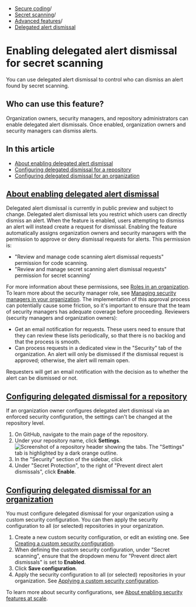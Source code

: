   * [Secure coding](https://docs.github.com/en/code-security "Secure coding")/
  * [Secret scanning](https://docs.github.com/en/code-security/secret-scanning "Secret scanning")/
  * [Advanced features](https://docs.github.com/en/code-security/secret-scanning/using-advanced-secret-scanning-and-push-protection-features "Advanced features")/
  * [Delegated alert dismissal](https://docs.github.com/en/code-security/secret-scanning/using-advanced-secret-scanning-and-push-protection-features/enabling-delegated-alert-dismissal-for-secret-scanning "Delegated alert dismissal")


# Enabling delegated alert dismissal for secret scanning
You can use delegated alert dismissal to control who can dismiss an alert found by secret scanning.
## Who can use this feature?
Organization owners, security managers, and repository administrators can enable delegated alert dismissals. Once enabled, organization owners and security managers can dismiss alerts.
## In this article
  * [About enabling delegated alert dismissal](https://docs.github.com/en/code-security/secret-scanning/using-advanced-secret-scanning-and-push-protection-features/enabling-delegated-alert-dismissal-for-secret-scanning#about-enabling-delegated-alert-dismissal)
  * [Configuring delegated dismissal for a repository](https://docs.github.com/en/code-security/secret-scanning/using-advanced-secret-scanning-and-push-protection-features/enabling-delegated-alert-dismissal-for-secret-scanning#configuring-delegated-dismissal-for-a-repository)
  * [Configuring delegated dismissal for an organization](https://docs.github.com/en/code-security/secret-scanning/using-advanced-secret-scanning-and-push-protection-features/enabling-delegated-alert-dismissal-for-secret-scanning#configuring-delegated-dismissal-for-an-organization)


## [About enabling delegated alert dismissal](https://docs.github.com/en/code-security/secret-scanning/using-advanced-secret-scanning-and-push-protection-features/enabling-delegated-alert-dismissal-for-secret-scanning#about-enabling-delegated-alert-dismissal)
Delegated alert dismissal is currently in public preview and subject to change.
Delegated alert dismissal lets you restrict which users can directly dismiss an alert. When the feature is enabled, users attempting to dismiss an alert will instead create a request for dismissal.
Enabling the feature automatically assigns organization owners and security managers with the permission to approve or deny dismissal requests for alerts. This permission is:
  * "Review and manage code scanning alert dismissal requests" permission for code scanning.
  * "Review and manage secret scanning alert dismissal requests" permission for secret scanning'


For more information about these permissions, see [Roles in an organization](https://docs.github.com/en/organizations/managing-peoples-access-to-your-organization-with-roles/roles-in-an-organization#permissions-for-organization-roles).
To learn more about the security manager role, see [Managing security managers in your organization](https://docs.github.com/en/organizations/managing-peoples-access-to-your-organization-with-roles/managing-security-managers-in-your-organization).
The implementation of this approval process can potentially cause some friction, so it's important to ensure that the team of security managers has adequate coverage before proceeding.
Reviewers (security managers and organization owners):
  * Get an email notification for requests. These users need to ensure that they can review these lists periodically, so that there is no backlog and that the process is smooth.
  * Can process requests in a dedicated view in the "Security" tab of the organization. An alert will only be dismissed if the dismissal request is approved; otherwise, the alert will remain open.


Requesters will get an email notification with the decision as to whether the alert can be dismissed or not.
## [Configuring delegated dismissal for a repository](https://docs.github.com/en/code-security/secret-scanning/using-advanced-secret-scanning-and-push-protection-features/enabling-delegated-alert-dismissal-for-secret-scanning#configuring-delegated-dismissal-for-a-repository)
If an organization owner configures delegated alert dismissal via an enforced security configuration, the settings can't be changed at the repository level.
  1. On GitHub, navigate to the main page of the repository.
  2. Under your repository name, click **Settings**.
![Screenshot of a repository header showing the tabs. The "Settings" tab is highlighted by a dark orange outline.](https://docs.github.com/assets/cb-28260/images/help/repository/repo-actions-settings.png)
  3. In the "Security" section of the sidebar, click 
  4. Under "Secret Protection", to the right of "Prevent direct alert dismissals", click **Enable**.


## [Configuring delegated dismissal for an organization](https://docs.github.com/en/code-security/secret-scanning/using-advanced-secret-scanning-and-push-protection-features/enabling-delegated-alert-dismissal-for-secret-scanning#configuring-delegated-dismissal-for-an-organization)
You must configure delegated dismissal for your organization using a custom security configuration. You can then apply the security configuration to all (or selected) repositories in your organization.
  1. Create a new custom security configuration, or edit an existing one. See [Creating a custom security configuration](https://docs.github.com/en/code-security/securing-your-organization/enabling-security-features-in-your-organization/creating-a-custom-security-configuration#creating-a-custom-security-configuration).
  2. When defining the custom security configuration, under "Secret scanning", ensure that the dropdown menu for "Prevent direct alert dismissals" is set to **Enabled**.
  3. Click **Save configuration**.
  4. Apply the security configuration to all (or selected) repositories in your organization. See [Applying a custom security configuration](https://docs.github.com/en/code-security/securing-your-organization/enabling-security-features-in-your-organization/applying-a-custom-security-configuration).


To learn more about security configurations, see [About enabling security features at scale](https://docs.github.com/en/code-security/securing-your-organization/introduction-to-securing-your-organization-at-scale/about-enabling-security-features-at-scale).
